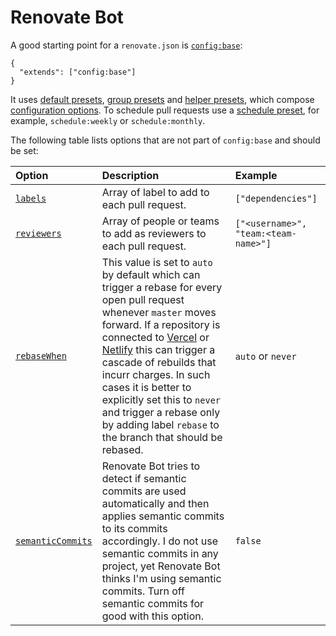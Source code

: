 # Renovate Bot

A good starting point for a `renovate.json` is
[`config:base`](https://docs.renovatebot.com/presets-config/#configbase):

```
{
  "extends": ["config:base"]
}
```

It uses [default presets](https://docs.renovatebot.com/presets-default/),
[group presets](https://docs.renovatebot.com/presets-group/) and
[helper presets](https://docs.renovatebot.com/presets-helpers/), which compose
[configuration options](https://docs.renovatebot.com/configuration-options/). To
schedule pull requests use a
[schedule preset](https://docs.renovatebot.com/presets-schedule/), for example,
`schedule:weekly` or `schedule:monthly`.

The following table lists options that are not part of `config:base` and should
be set:

| Option                                                                                   | Description                                                                                                                                                                                                                                                                                                                                                                                                                                           | Example                              |
| :--------------------------------------------------------------------------------------- | :---------------------------------------------------------------------------------------------------------------------------------------------------------------------------------------------------------------------------------------------------------------------------------------------------------------------------------------------------------------------------------------------------------------------------------------------------- | :----------------------------------- |
| [`labels`](https://docs.renovatebot.com/configuration-options/#labels)                   | Array of label to add to each pull request.                                                                                                                                                                                                                                                                                                                                                                                                           | `["dependencies"]`                   |
| [`reviewers`](https://docs.renovatebot.com/configuration-options/#reviewers)             | Array of people or teams to add as reviewers to each pull request.                                                                                                                                                                                                                                                                                                                                                                                    | `["<username>", "team:<team-name>"]` |
| [`rebaseWhen`](https://docs.renovatebot.com/configuration-options/#rebasewhen)           | This value is set to `auto` by default which can trigger a rebase for every open pull request whenever `master` moves forward. If a repository is connected to [Vercel](https://vercel.com/) or [Netlify](https://www.netlify.com/) this can trigger a cascade of rebuilds that incurr charges. In such cases it is better to explicitly set this to `never` and trigger a rebase only by adding label `rebase` to the branch that should be rebased. | `auto` or `never`                    |
| [`semanticCommits`](https://docs.renovatebot.com/configuration-options/#semanticcommits) | Renovate Bot tries to detect if semantic commits are used automatically and then applies semantic commits to its commits accordingly. I do not use semantic commits in any project, yet Renovate Bot thinks I'm using semantic commits. Turn off semantic commits for good with this option.                                                                                                                                                          | `false`                              |
